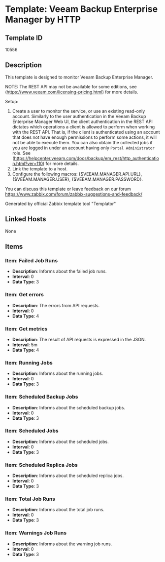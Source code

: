 # Template: Veeam Backup Enterprise Manager by HTTP

## Template ID
10556

## Description
This template is designed to monitor Veeam Backup Enterprise Manager.

NOTE: The REST API may not be available for some editions, see (https://www.veeam.com/licensing-pricing.html) for more details.

Setup:
  1. Create a user to monitor the service, or use an existing read-only account.
     Similarly to the user authentication in the Veeam Backup Enterprise Manager Web UI, 
     the client authentication in the REST API dictates which operations a client is allowed to perform when working with the REST API.
     That is, if the client is authenticated using an account that does not have enough permissions to perform some actions, it will not be able to execute them.
     You can also obtain the collected jobs if you are logged in under an account having only `Portal Administrator` role.
  See (https://helpcenter.veeam.com/docs/backup/em_rest/http_authentication.html?ver=110) for more details.
  2. Link the template to a host.
  3. Configure the following macros: {$VEEAM.MANAGER.API.URL}, {$VEEAM.MANAGER.USER}, {$VEEAM.MANAGER.PASSWORD}.

You can discuss this template or leave feedback on our forum https://www.zabbix.com/forum/zabbix-suggestions-and-feedback/

Generated by official Zabbix template tool "Templator"

## Linked Hosts
None

## Items

### Item: Failed Job Runs
- **Description**: Informs about the failed job runs.
- **Interval**: 0
- **Data Type**: 3

### Item: Get errors
- **Description**: The errors from API requests.
- **Interval**: 0
- **Data Type**: 4

### Item: Get metrics
- **Description**: The result of API requests is expressed in the JSON.
- **Interval**: 5m
- **Data Type**: 4

### Item: Running Jobs
- **Description**: Informs about the running jobs.
- **Interval**: 0
- **Data Type**: 3

### Item: Scheduled Backup Jobs
- **Description**: Informs about the scheduled backup jobs.
- **Interval**: 0
- **Data Type**: 3

### Item: Scheduled Jobs
- **Description**: Informs about the scheduled jobs.
- **Interval**: 0
- **Data Type**: 3

### Item: Scheduled Replica Jobs
- **Description**: Informs about the scheduled replica jobs.
- **Interval**: 0
- **Data Type**: 3

### Item: Total Job Runs
- **Description**: Informs about the total job runs.
- **Interval**: 0
- **Data Type**: 3

### Item: Warnings Job Runs
- **Description**: Informs about the warning job runs.
- **Interval**: 0
- **Data Type**: 3

